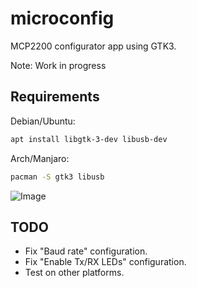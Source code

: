 # microconfig
MCP2200 configurator app using GTK3.

Note: Work in progress

## Requirements

Debian/Ubuntu:
```sh
apt install libgtk-3-dev libusb-dev
```

Arch/Manjaro:
```sh
pacman -S gtk3 libusb
```

![Image](<https://ibb.co/7439Z51>)

## TODO
* Fix "Baud rate" configuration.
* Fix "Enable Tx/RX LEDs" configuration.
* Test on other platforms.
